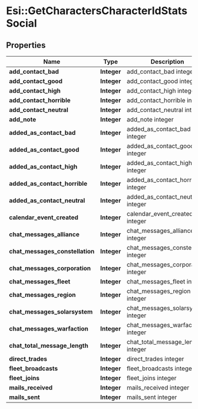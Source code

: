 # Esi::GetCharactersCharacterIdStatsSocial

## Properties
Name | Type | Description | Notes
------------ | ------------- | ------------- | -------------
**add_contact_bad** | **Integer** | add_contact_bad integer | [optional] 
**add_contact_good** | **Integer** | add_contact_good integer | [optional] 
**add_contact_high** | **Integer** | add_contact_high integer | [optional] 
**add_contact_horrible** | **Integer** | add_contact_horrible integer | [optional] 
**add_contact_neutral** | **Integer** | add_contact_neutral integer | [optional] 
**add_note** | **Integer** | add_note integer | [optional] 
**added_as_contact_bad** | **Integer** | added_as_contact_bad integer | [optional] 
**added_as_contact_good** | **Integer** | added_as_contact_good integer | [optional] 
**added_as_contact_high** | **Integer** | added_as_contact_high integer | [optional] 
**added_as_contact_horrible** | **Integer** | added_as_contact_horrible integer | [optional] 
**added_as_contact_neutral** | **Integer** | added_as_contact_neutral integer | [optional] 
**calendar_event_created** | **Integer** | calendar_event_created integer | [optional] 
**chat_messages_alliance** | **Integer** | chat_messages_alliance integer | [optional] 
**chat_messages_constellation** | **Integer** | chat_messages_constellation integer | [optional] 
**chat_messages_corporation** | **Integer** | chat_messages_corporation integer | [optional] 
**chat_messages_fleet** | **Integer** | chat_messages_fleet integer | [optional] 
**chat_messages_region** | **Integer** | chat_messages_region integer | [optional] 
**chat_messages_solarsystem** | **Integer** | chat_messages_solarsystem integer | [optional] 
**chat_messages_warfaction** | **Integer** | chat_messages_warfaction integer | [optional] 
**chat_total_message_length** | **Integer** | chat_total_message_length integer | [optional] 
**direct_trades** | **Integer** | direct_trades integer | [optional] 
**fleet_broadcasts** | **Integer** | fleet_broadcasts integer | [optional] 
**fleet_joins** | **Integer** | fleet_joins integer | [optional] 
**mails_received** | **Integer** | mails_received integer | [optional] 
**mails_sent** | **Integer** | mails_sent integer | [optional] 



